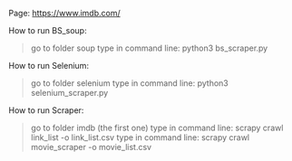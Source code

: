 Page: https://www.imdb.com/

How to run BS_soup:
> go to folder soup
> type in command line: python3 bs_scraper.py

How to run Selenium:
> go to folder selenium
> type in command line: python3 selenium_scraper.py

How to run Scraper:
> go to folder imdb (the first one)
>type in command line: scrapy crawl link_list -o link_list.csv
>type in command line: scrapy crawl movie_scraper -o movie_list.csv